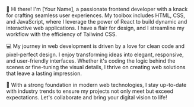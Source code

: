 👋 Hi there! I'm [Your Name], a passionate frontend developer with a knack for crafting seamless user experiences. My toolbox includes HTML, CSS, and JavaScript, where I leverage the power of React to build dynamic and interactive web applications. I have a flair for design, and I streamline my workflow with the efficiency of Tailwind CSS.

💻 My journey in web development is driven by a love for clean code and pixel-perfect design. I enjoy transforming ideas into elegant, responsive, and user-friendly interfaces. Whether it's coding the logic behind the scenes or fine-tuning the visual details, I thrive on creating web solutions that leave a lasting impression.

🚀 With a strong foundation in modern web technologies, I stay up-to-date with industry trends to ensure my projects not only meet but exceed expectations. Let's collaborate and bring your digital vision to life!
